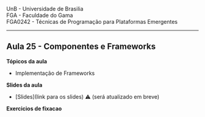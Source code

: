 
UnB - Universidade de Brasilia  
FGA - Faculdade do Gama  
FGA0242 - Técnicas de Programação para Plataformas Emergentes

---

## Aula 25 - Componentes e Frameworks

**Tópicos da aula**
- Implementação de Frameworks

**Slides da aula**
* [Slides](link para os slides)
  :warning: (será atualizado em breve)

**Exercicios de fixacao**
